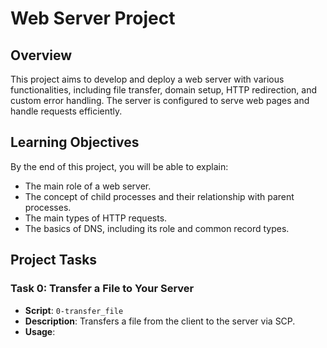 # Web Server Project

## Overview
This project aims to develop and deploy a web server with various functionalities, including file transfer, domain setup, HTTP redirection, and custom error handling. The server is configured to serve web pages and handle requests efficiently.

## Learning Objectives
By the end of this project, you will be able to explain:
- The main role of a web server.
- The concept of child processes and their relationship with parent processes.
- The main types of HTTP requests.
- The basics of DNS, including its role and common record types.

## Project Tasks
### Task 0: Transfer a File to Your Server
- **Script**: `0-transfer_file`
- **Description**: Transfers a file from the client to the server via SCP.
- **Usage**:
